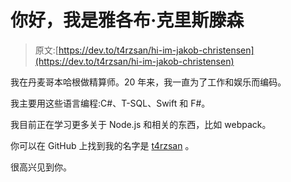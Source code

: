 # 你好，我是雅各布·克里斯滕森

> 原文:[https://dev.to/t4rzsan/hi-im-jakob-christensen](https://dev.to/t4rzsan/hi-im-jakob-christensen)

我在丹麦哥本哈根做精算师。20 年来，我一直为了工作和娱乐而编码。

我主要用这些语言编程:C#、T-SQL、Swift 和 F#。

我目前正在学习更多关于 Node.js 和相关的东西，比如 webpack。

你可以在 GitHub 上找到我的名字是 [t4rzsan](https://github.com/t4rzsan) 。

很高兴见到你。